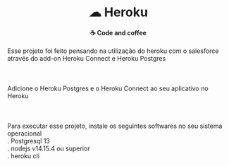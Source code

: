 <h1 align="center">
    ☁ Heroku
</h1>

<h4 align="center">
    ☕ Code and coffee
</h4>

Esse projeto foi feito pensando na utilização do heroku com o salesforce 
através do add-on Heroku Connect e Heroku Postgres<br>
<br><br><br>
Adicione o Heroku Postgres e o Heroku Connect ao seu aplicativo no Heroku
<br><br><br><br>
Para executar esse projeto, instale os seguintes softwares no seu sistema operacional<br>
. Postgresql 13<br>
. nodejs v14.15.4 ou superior<br>
. heroku cli<br>
<br>
